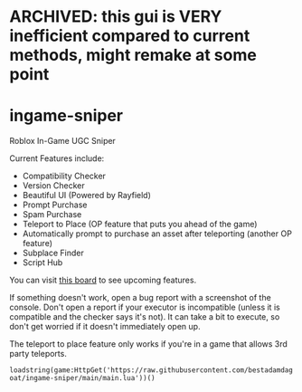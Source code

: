 # ARCHIVED: this gui is VERY inefficient compared to current methods, might remake at some point

# ingame-sniper
Roblox In-Game UGC Sniper

Current Features include:
- Compatibility Checker
- Version Checker
- Beautiful UI (Powered by Rayfield)
- Prompt Purchase
- Spam Purchase
- Teleport to Place (OP feature that puts you ahead of the game)
- Automatically prompt to purchase an asset after teleporting (another OP feature)
- Subplace Finder
- Script Hub

You can visit [this board](https://github.com/users/bestadamdagoat/projects/4/views/1) to see upcoming features.

If something doesn't work, open a bug report with a screenshot of the console. Don't open a report if your executor is incompatible (unless it is compatible and the checker says it's not). It can take a bit to execute, so don't get worried if it doesn't immediately open up.

The teleport to place feature only works if you're in a game that allows 3rd party teleports.

`loadstring(game:HttpGet('https://raw.githubusercontent.com/bestadamdagoat/ingame-sniper/main/main.lua'))()`
